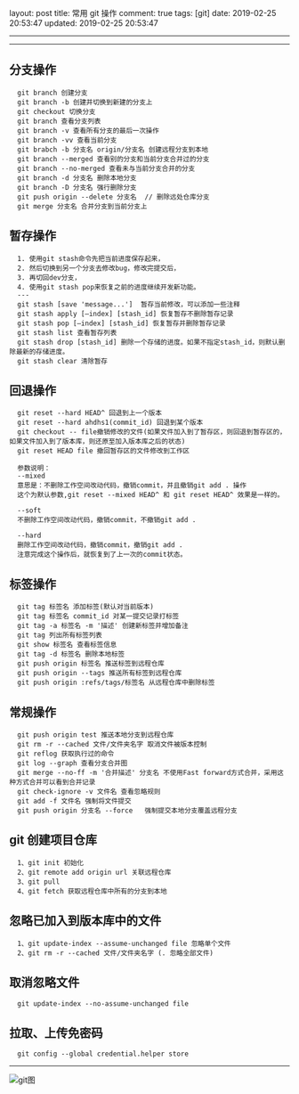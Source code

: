layout: post
title: 常用 git 操作
comment: true
tags: [git]
date: 2019-02-25 20:53:47
updated: 2019-02-25 20:53:47

---

---

<!-- more -->

## 分支操作

```
  git branch 创建分支
  git branch -b 创建并切换到新建的分支上
  git checkout 切换分支
  git branch 查看分支列表
  git branch -v 查看所有分支的最后一次操作
  git branch -vv 查看当前分支
  git brabch -b 分支名 origin/分支名 创建远程分支到本地
  git branch --merged 查看别的分支和当前分支合并过的分支
  git branch --no-merged 查看未与当前分支合并的分支
  git branch -d 分支名 删除本地分支
  git branch -D 分支名 强行删除分支
  git push origin --delete 分支名  // 删除远处仓库分支
  git merge 分支名 合并分支到当前分支上
```

## 暂存操作

```
  1. 使用git stash命令先把当前进度保存起来，
  2. 然后切换到另一个分支去修改bug，修改完提交后，
  3. 再切回dev分支，
  4. 使用git stash pop来恢复之前的进度继续开发新功能。
  ---
  git stash [save 'message...']  暂存当前修改，可以添加一些注释
  git stash apply [–index] [stash_id] 恢复暂存不删除暂存记录
  git stash pop [–index] [stash_id] 恢复暂存并删除暂存记录
  git stash list 查看暂存列表
  git stash drop [stash_id] 删除一个存储的进度。如果不指定stash_id，则默认删除最新的存储进度。
  git stash clear 清除暂存
```

## 回退操作

```
  git reset --hard HEAD^ 回退到上一个版本
  git reset --hard ahdhs1(commit_id) 回退到某个版本
  git checkout -- file撤销修改的文件(如果文件加入到了暂存区，则回退到暂存区的，如果文件加入到了版本库，则还原至加入版本库之后的状态)
  git reset HEAD file 撤回暂存区的文件修改到工作区
  
  参数说明：
  --mixed
  意思是：不删除工作空间改动代码，撤销commit，并且撤销git add . 操作
  这个为默认参数,git reset --mixed HEAD^ 和 git reset HEAD^ 效果是一样的。

  --soft
  不删除工作空间改动代码，撤销commit，不撤销git add .

  --hard
  删除工作空间改动代码，撤销commit，撤销git add .
  注意完成这个操作后，就恢复到了上一次的commit状态。
```

## 标签操作

```
  git tag 标签名 添加标签(默认对当前版本)
  git tag 标签名 commit_id 对某一提交记录打标签
  git tag -a 标签名 -m '描述' 创建新标签并增加备注
  git tag 列出所有标签列表
  git show 标签名 查看标签信息
  git tag -d 标签名 删除本地标签
  git push origin 标签名 推送标签到远程仓库
  git push origin --tags 推送所有标签到远程仓库
  git push origin :refs/tags/标签名 从远程仓库中删除标签
```

## 常规操作

```
  git push origin test 推送本地分支到远程仓库
  git rm -r --cached 文件/文件夹名字 取消文件被版本控制
  git reflog 获取执行过的命令
  git log --graph 查看分支合并图
  git merge --no-ff -m '合并描述' 分支名 不使用Fast forward方式合并，采用这种方式合并可以看到合并记录
  git check-ignore -v 文件名 查看忽略规则
  git add -f 文件名 强制将文件提交
  git push origin 分支名 --force   强制提交本地分支覆盖远程分支
```

## git 创建项目仓库

```
  1、git init 初始化
  2、git remote add origin url 关联远程仓库
  3、git pull
  4、git fetch 获取远程仓库中所有的分支到本地
```

## 忽略已加入到版本库中的文件

```
  1、git update-index --assume-unchanged file 忽略单个文件
  2、git rm -r --cached 文件/文件夹名字 (. 忽略全部文件)
```

## 取消忽略文件

```
  git update-index --no-assume-unchanged file
```

## 拉取、上传免密码

```
  git config --global credential.helper store
```

---

![git图](http://cdn.wangyuanqi.com/gitpng.png)
